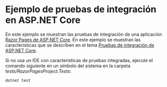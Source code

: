 # <a name="aspnet-core-integration-testing-sample"></a>Ejemplo de pruebas de integración en ASP.NET Core

En este ejemplo se muestran las pruebas de integración de una aplicación [Razor Pages de ASP.NET Core](https://docs.microsoft.com/aspnet/core/mvc/razor-pages). En este ejemplo se muestran las características que se describen en el tema [Pruebas de integración de ASP.NET Core](https://docs.microsoft.com/aspnet/core/test/integration-tests).

Si no usa un IDE con características de pruebas integradas, ejecute el comando siguiente en un símbolo del sistema en la carpeta *tests/RazorPagesProject.Tests*:

```console
dotnet test
```
